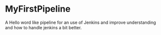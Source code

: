 # MyFirstPipeline
A Hello word like pipeline for an use of Jenkins and improve understanding and how to handle jenkins a bit better.
